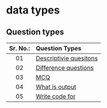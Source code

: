 # data types

## Question types

| Sr. No.: | Question Types |
| :---: | :--- |
| 01 | [Descriptivie quesitons](./descriptiveQuestions.md) |
| 02 | [Difference questions](./differenceQuestions.md) |
| 03 | [MCQ](./MCQ.md) |
| 04 | [What is output](./whatIsOutPut.md) |
| 05 | [Write code for](./writeCodeFor.md) |
